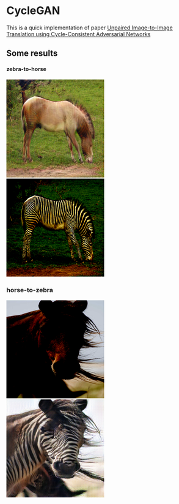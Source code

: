 # CycleGAN
This is a quick implementation of paper [Unpaired Image-to-Image Translation
using Cycle-Consistent Adversarial Networks](https://arxiv.org/pdf/1703.10593.pdf)


## Some results
#### zebra-to-horse

![plot](./img/img_fake_horse12.png)![plot](./img/img_real_zebra12.png)

### horse-to-zebra
![plot](./img/img_real_horse6.png)![plot](./img/img_fake_zebra6.png)
